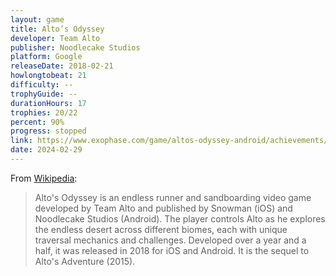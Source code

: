 ```yaml
---
layout: game
title: Alto’s Odyssey
developer: Team Alto
publisher: Noodlecake Studios
platform: Google
releaseDate: 2018-02-21
howlongtobeat: 21
difficulty: --
trophyGuide: --
durationHours: 17
trophies: 20/22
percent: 90%
progress: stopped
link: https://www.exophase.com/game/altos-odyssey-android/achievements/#1644034
date: 2024-02-29
---
```


From [Wikipedia](https://en.wikipedia.org/wiki/Alto%27s_Odyssey):

> Alto's Odyssey is an endless runner and sandboarding video game developed by Team Alto and published by Snowman (iOS) and Noodlecake Studios (Android). The player controls Alto as he explores the endless desert across different biomes, each with unique traversal mechanics and challenges. Developed over a year and a half, it was released in 2018 for iOS and Android. It is the sequel to Alto's Adventure (2015).
